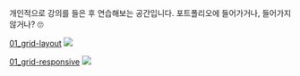 개인적으로 강의를 들은 후 연습해보는 공간입니다. 포트폴리오에 들어가거나, 들어가지 않거나? 🙄

<a href="https://smthousand.github.io/2022_practice/01_grid-layout/" target="_blank">01_grid-layout</a>
<img src="https://user-images.githubusercontent.com/102133017/175114923-b121ad01-5424-4a83-be2c-f65bdff7aca4.png">

<a href="https://smthousand.github.io/2022_practice/02_grid-responsive/" target="_blank">01_grid-responsive</a>
<img src="https://user-images.githubusercontent.com/102133017/175810636-afd10821-dbce-4be4-aebe-e987dc3b23c5.png">
